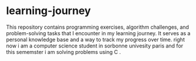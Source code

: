 # learning-journey
This repository contains programming exercises, algorithm challenges, and problem-solving tasks that I encounter in my learning journey. It serves as a personal knowledge base and a way to track my progress over time.
right now i am a computer science student in sorbonne univesity paris and for this sememster i am solving problems using C .

